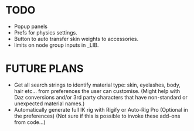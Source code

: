# TODO
- Popup panels
- Prefs for physics settings.
- Button to auto transfer skin weights to accessories.
- limits on node group inputs in _LIB.

# FUTURE PLANS
- Get all search strings to identify material type: skin, eyelashes, body, hair etc... from preferences the user can customise. (Might help with Daz conversions and/or 3rd party characters that have non-standard or unexpected material names.)
- Automatically generate full IK rig with Rigify or Auto-Rig Pro (Optional in the preferences) (Not sure if this is possible to invoke these add-ons from code...)

